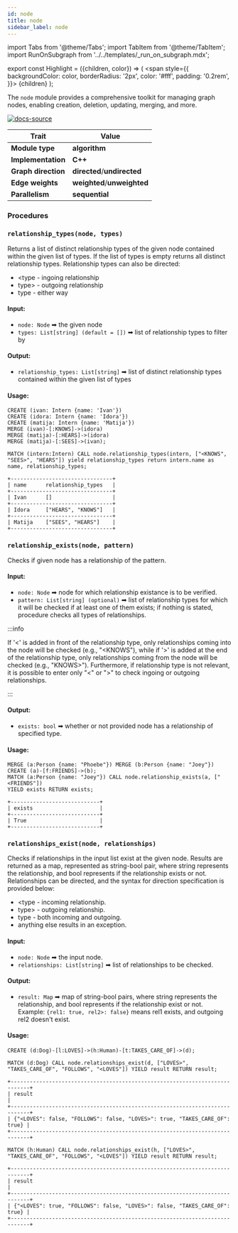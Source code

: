 ```yaml
---
id: node
title: node
sidebar_label: node
---
```


import Tabs from '@theme/Tabs';
import TabItem from '@theme/TabItem';
import RunOnSubgraph from '../../templates/_run_on_subgraph.mdx';

export const Highlight = ({children, color}) => (
<span
style={{
  backgroundColor: color,
  borderRadius: '2px',
  color: '#fff',
  padding: '0.2rem',
}}>
{children}
</span>
);

The `node` module provides a comprehensive toolkit for managing graph nodes, enabling creation, deletion, updating, merging, and more.

[![docs-source](https://img.shields.io/badge/source-node-FB6E00?logo=github&style=for-the-badge)](https://github.com/memgraph/mage/tree/main/cpp/node_module)

| Trait               | Value                                                 |
| ------------------- | ----------------------------------------------------- |
| **Module type**     | <Highlight color="#FB6E00">**algorithm**</Highlight>  |
| **Implementation**  | <Highlight color="#FB6E00">**C++**</Highlight>        |
| **Graph direction** | <Highlight color="#FB6E00">**directed**</Highlight>/<Highlight color="#FB6E00">**undirected**</Highlight> |
| **Edge weights**    | <Highlight color="#FB6E00">**weighted**</Highlight>/<Highlight color="#FB6E00">**unweighted**</Highlight> |
| **Parallelism**     | <Highlight color="#FB6E00">**sequential**</Highlight> |

### Procedures

### `relationship_types(node, types)`

Returns a list of distinct relationship types of the given node contained within the given list of types. If the list of types is empty returns all distinct relationship types. Relationship types can also be directed:
- &lt;type - ingoing relationship
- type> - outgoing relationship
- type - either way

#### Input:

- `node: Node` ➡ the given node
- `types: List[string] (default = [])` ➡ list of relationship types to filter by

#### Output:

- `relationship_types: List[string]` ➡ list of distinct relationship types contained within the given list of types

#### Usage:

```cypher
CREATE (ivan: Intern {name: 'Ivan'})
CREATE (idora: Intern {name: 'Idora'})
CREATE (matija: Intern {name: 'Matija'})
MERGE (ivan)-[:KNOWS]->(idora)
MERGE (matija)-[:HEARS]->(idora)
MERGE (matija)-[:SEES]->(ivan);
```

```cypher
MATCH (intern:Intern) CALL node.relationship_types(intern, ["<KNOWS", "SEES>", "HEARS"]) yield relationship_types return intern.name as name, relationship_types;
```

```plaintext
+--------------------------------+
| name      relationship_types   |
+--------------------------------+
| Ivan      []                   |
+--------------------------------+
| Idora     ["HEARS", "KNOWS"]   |
+--------------------------------+
| Matija    ["SEES", "HEARS"]    |
+--------------------------------+
```

### `relationship_exists(node, pattern)`

Checks if given node has a relationship of the pattern.  

#### Input:

- `node: Node` ➡ node for which relationship existance is to be verified.
- `pattern: List[string] (optional)` ➡ list of relationship types for which it will be checked if at least one of them exists; if nothing is stated, procedure checks all types of relationships.

:::info

If '<' is added in front of the relationship type, only relationships coming into the node will be checked (e.g., "<KNOWS"), while if '>' is added at the end of the relationship type, only relationships coming from the node will be checked (e.g., "KNOWS>").
Furthermore, if relationship type is not relevant, it is possible to enter only "<" or ">" to check ingoing or outgoing relationships.

:::

#### Output:

- `exists: bool` ➡ whether or not provided node has a relationship of specified type.

#### Usage:

```cypher
MERGE (a:Person {name: "Phoebe"}) MERGE (b:Person {name: "Joey"}) CREATE (a)-[f:FRIENDS]->(b);
MATCH (a:Person {name: "Joey"}) CALL node.relationship_exists(a, ["<FRIENDS"]) 
YIELD exists RETURN exists;
```

```plaintext
+----------------------------+
| exists                     |
+----------------------------+
| True                       |
+----------------------------+
```


### `relationships_exist(node, relationships)`

Checks if relationships in the input list exist at the given node. Results are returned as a map, represented as string-bool pair, where string represents the relationship, and bool represents if the relationship exists or not. Relationships can be directed, and the syntax for direction specification is provided below:
- &lt;type - incoming relationship.
- type> - outgoing relationship.
- type - both incoming and outgoing.
- anything else results in an exception.

#### Input:

- `node: Node` ➡ the input node.
- `relationships: List[string]` ➡ list of relationships to be checked.

#### Output:

- `result: Map` ➡ map of string-bool pairs, where string represents the relationship, and bool represents if the relationship exist or not. Example: `{rel1: true, rel2>: false}` means rel1 exists, and outgoing rel2 doesn't exist.

#### Usage:

```cypher
CREATE (d:Dog)-[l:LOVES]->(h:Human)-[t:TAKES_CARE_OF]->(d);
```

```cypher
MATCH (d:Dog) CALL node.relationships_exist(d, ["LOVES>", "TAKES_CARE_OF", "FOLLOWS", "<LOVES"]) YIELD result RETURN result;
```

```plaintext
+----------------------------------------------------------------------------+
| result                                                                     |
+----------------------------------------------------------------------------+
| {"<LOVES": false, "FOLLOWS": false, "LOVES>": true, "TAKES_CARE_OF": true} |                  
+----------------------------------------------------------------------------+
```

```cypher
MATCH (h:Human) CALL node.relationships_exist(h, ["LOVES>", "TAKES_CARE_OF", "FOLLOWS", "<LOVES"]) YIELD result RETURN result;
```

```plaintext
+----------------------------------------------------------------------------+
| result                                                                     |
+----------------------------------------------------------------------------+
| {"<LOVES": true, "FOLLOWS": false, "LOVES>": false, "TAKES_CARE_OF": true} |                  
+----------------------------------------------------------------------------+
```

